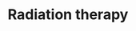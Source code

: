 ---
layout: category
title: Radiation therapy
layout: category
permalink: /categories/Rad/
taxonomy: Rad
author_profile: true
entries_layout: grid
sidebar:
  nav: "sidenav"

---